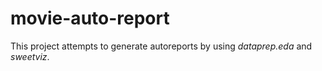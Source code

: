 # movie-auto-report
This project attempts to generate autoreports by using *dataprep.eda* and *sweetviz*.

